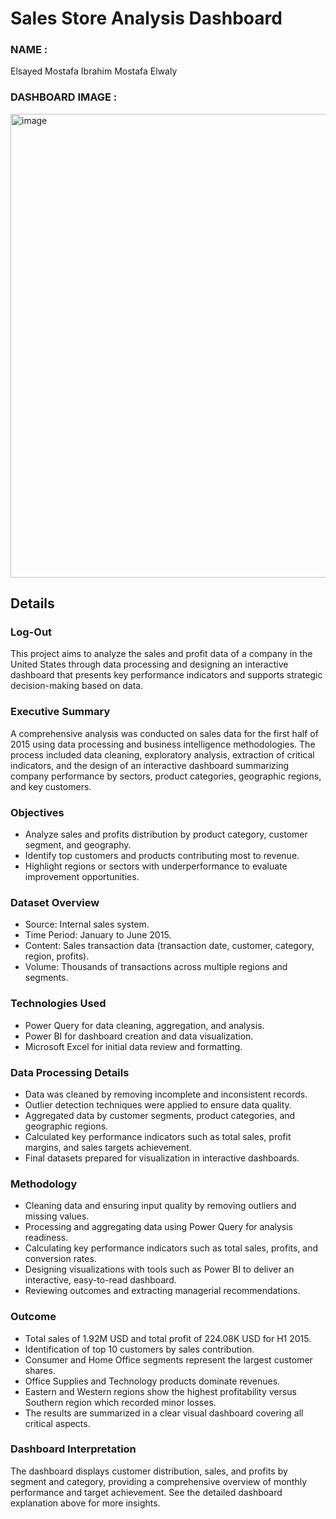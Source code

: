 # Sales Store Analysis Dashboard 

### NAME :
Elsayed Mostafa Ibrahim Mostafa Elwaly 

### DASHBOARD IMAGE : 
<img width="1312" height="742" alt="image" src="https://github.com/user-attachments/assets/48236211-24b0-4340-8302-35d88578f7bd" />


## Details

### Log-Out
This project aims to analyze the sales and profit data of a company in the United States through data processing 
and designing an interactive dashboard that presents key performance indicators and supports strategic decision-making based on data.
### Executive Summary
A comprehensive analysis was conducted on sales data for the first half of 2015 using data processing and business intelligence methodologies.
The process included data cleaning, exploratory analysis, extraction of critical indicators, and the design of an interactive dashboard summarizing
company performance by sectors, product categories, geographic regions, and key customers.
### Objectives
- Analyze sales and profits distribution by product category, customer segment, and geography.
- Identify top customers and products contributing most to revenue.
- Highlight regions or sectors with underperformance to evaluate improvement opportunities.
### Dataset Overview
- Source: Internal sales system.
- Time Period: January to June 2015.
- Content: Sales transaction data (transaction date, customer, category, region, profits).
- Volume: Thousands of transactions across multiple regions and segments.
### Technologies Used
- Power Query for data cleaning, aggregation, and analysis.
- Power BI for dashboard creation and data visualization.
- Microsoft Excel for initial data review and formatting.

### Data Processing Details
- Data was cleaned by removing incomplete and inconsistent records.
- Outlier detection techniques were applied to ensure data quality.
- Aggregated data by customer segments, product categories, and geographic regions.
- Calculated key performance indicators such as total sales, profit margins, and sales targets achievement.
- Final datasets prepared for visualization in interactive dashboards.
### Methodology
- Cleaning data and ensuring input quality by removing outliers and missing values.
- Processing and aggregating data using Power Query for analysis readiness.
- Calculating key performance indicators such as total sales, profits, and conversion rates.
- Designing visualizations with tools such as Power BI to deliver an interactive, easy-to-read dashboard.
- Reviewing outcomes and extracting managerial recommendations.
### Outcome
- Total sales of 1.92M USD and total profit of 224.08K USD for H1 2015.
- Identification of top 10 customers by sales contribution.
- Consumer and Home Office segments represent the largest customer shares.
- Office Supplies and Technology products dominate revenues.
- Eastern and Western regions show the highest profitability versus Southern region which recorded minor losses.
- The results are summarized in a clear visual dashboard covering all critical aspects.
### Dashboard Interpretation
The dashboard displays customer distribution, sales, and profits by segment and category, providing 
a comprehensive overview of monthly performance and target achievement. See the detailed dashboard explanation 
above for more insights.




